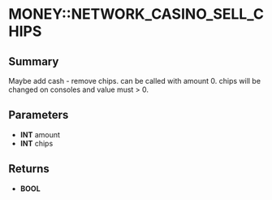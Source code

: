 # MONEY::NETWORK_CASINO_SELL_CHIPS

## Summary
Maybe add cash - remove chips. can be called with amount 0. chips will be changed on consoles and value must > 0.

## Parameters
* **INT** amount
* **INT** chips

## Returns
* **BOOL**